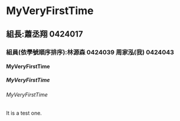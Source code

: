 # MyVeryFirstTime
## 組長:蕭丞翔 0424017
### 組員(依學號順序排序):林源森 0424039 周家泓(我) 0424043
#### MyVeryFirstTime
##### MyVeryFirstTime
###### MyVeryFirstTime
It is a test one.

